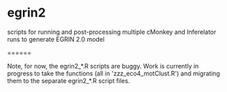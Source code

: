 egrin2
======

scripts for running and post-processing multiple cMonkey and Inferelator runs to generate EGRIN 2.0 model

======

Note, for now, the egrin2_\*.R scripts are buggy. Work is currently in progress to take the functions
(all in 'zzz_eco4_motClust.R') and migrating them to the separate egrin2_\*.R script files.

